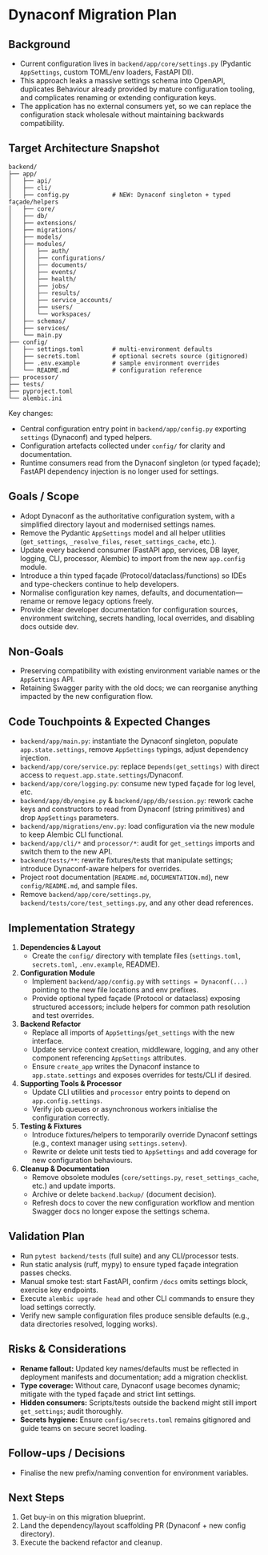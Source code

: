 # Dynaconf Migration Plan

## Background
- Current configuration lives in `backend/app/core/settings.py` (Pydantic `AppSettings`, custom TOML/env loaders, FastAPI DI).
- This approach leaks a massive settings schema into OpenAPI, duplicates Behaviour already provided by mature configuration tooling, and complicates renaming or extending configuration keys.
- The application has no external consumers yet, so we can replace the configuration stack wholesale without maintaining backwards compatibility.

## Target Architecture Snapshot
```
backend/
├── app/
│   ├── api/
│   ├── cli/
│   ├── config.py            # NEW: Dynaconf singleton + typed façade/helpers
│   ├── core/
│   ├── db/
│   ├── extensions/
│   ├── migrations/
│   ├── models/
│   ├── modules/
│   │   ├── auth/
│   │   ├── configurations/
│   │   ├── documents/
│   │   ├── events/
│   │   ├── health/
│   │   ├── jobs/
│   │   ├── results/
│   │   ├── service_accounts/
│   │   ├── users/
│   │   └── workspaces/
│   ├── schemas/
│   ├── services/
│   └── main.py
├── config/
│   ├── settings.toml        # multi-environment defaults
│   ├── secrets.toml         # optional secrets source (gitignored)
│   ├── .env.example         # sample environment overrides
│   └── README.md            # configuration reference
├── processor/
├── tests/
├── pyproject.toml
└── alembic.ini
```
Key changes:
- Central configuration entry point in `backend/app/config.py` exporting `settings` (Dynaconf) and typed helpers.
- Configuration artefacts collected under `config/` for clarity and documentation.
- Runtime consumers read from the Dynaconf singleton (or typed façade); FastAPI dependency injection is no longer used for settings.

## Goals / Scope
- Adopt Dynaconf as the authoritative configuration system, with a simplified directory layout and modernised settings names.
- Remove the Pydantic `AppSettings` model and all helper utilities (`get_settings`, `_resolve_files`, `reset_settings_cache`, etc.).
- Update every backend consumer (FastAPI app, services, DB layer, logging, CLI, processor, Alembic) to import from the new `app.config` module.
- Introduce a thin typed façade (Protocol/dataclass/functions) so IDEs and type-checkers continue to help developers.
- Normalise configuration key names, defaults, and documentation—rename or remove legacy options freely.
- Provide clear developer documentation for configuration sources, environment switching, secrets handling, local overrides, and disabling docs outside dev.

## Non-Goals
- Preserving compatibility with existing environment variable names or the `AppSettings` API.
- Retaining Swagger parity with the old docs; we can reorganise anything impacted by the new configuration flow.

## Code Touchpoints & Expected Changes
- `backend/app/main.py`: instantiate the Dynaconf singleton, populate `app.state.settings`, remove `AppSettings` typings, adjust dependency injection.
- `backend/app/core/service.py`: replace `Depends(get_settings)` with direct access to `request.app.state.settings`/Dynaconf.
- `backend/app/core/logging.py`: consume new typed façade for log level, etc.
- `backend/app/db/engine.py` & `backend/app/db/session.py`: rework cache keys and constructors to read from Dynaconf (string primitives) and drop `AppSettings` parameters.
- `backend/app/migrations/env.py`: load configuration via the new module to keep Alembic CLI functional.
- `backend/app/cli/*` and `processor/*`: audit for `get_settings` imports and switch them to the new API.
- `backend/tests/**`: rewrite fixtures/tests that manipulate settings; introduce Dynaconf-aware helpers for overrides.
- Project root documentation (`README.md`, `DOCUMENTATION.md`), new `config/README.md`, and sample files.
- Remove `backend/app/core/settings.py`, `backend/tests/core/test_settings.py`, and any other dead references.

## Implementation Strategy
1. **Dependencies & Layout**
   - Create the `config/` directory with template files (`settings.toml`, `secrets.toml`, `.env.example`, README).
2. **Configuration Module**
   - Implement `backend/app/config.py` with `settings = Dynaconf(...)` pointing to the new file locations and env prefixes.
   - Provide optional typed façade (Protocol or dataclass) exposing structured accessors; include helpers for common path resolution and test overrides.
3. **Backend Refactor**
   - Replace all imports of `AppSettings`/`get_settings` with the new interface.
   - Update service context creation, middleware, logging, and any other component referencing `AppSettings` attributes.
   - Ensure `create_app` writes the Dynaconf instance to `app.state.settings` and exposes overrides for tests/CLI if desired.
4. **Supporting Tools & Processor**
   - Update CLI utilities and `processor` entry points to depend on `app.config.settings`.
   - Verify job queues or asynchronous workers initialise the configuration correctly.
5. **Testing & Fixtures**
   - Introduce fixtures/helpers to temporarily override Dynaconf settings (e.g., context manager using `settings.setenv`).
   - Rewrite or delete unit tests tied to `AppSettings` and add coverage for new configuration behaviours.
6. **Cleanup & Documentation**
   - Remove obsolete modules (`core/settings.py`, `reset_settings_cache`, etc.) and update imports.
   - Archive or delete `backend.backup/` (document decision).
   - Refresh docs to cover the new configuration workflow and mention Swagger docs no longer expose the settings schema.

## Validation Plan
- Run `pytest backend/tests` (full suite) and any CLI/processor tests.
- Run static analysis (ruff, mypy) to ensure typed façade integration passes checks.
- Manual smoke test: start FastAPI, confirm `/docs` omits settings block, exercise key endpoints.
- Execute `alembic upgrade head` and other CLI commands to ensure they load settings correctly.
- Verify new sample configuration files produce sensible defaults (e.g., data directories resolved, logging works).

## Risks & Considerations
- **Rename fallout:** Updated key names/defaults must be reflected in deployment manifests and documentation; add a migration checklist.
- **Type coverage:** Without care, Dynaconf usage becomes dynamic; mitigate with the typed façade and strict lint settings.
- **Hidden consumers:** Scripts/tests outside the backend might still import `get_settings`; audit thoroughly.
- **Secrets hygiene:** Ensure `config/secrets.toml` remains gitignored and guide teams on secure secret loading.

## Follow-ups / Decisions
- Finalise the new prefix/naming convention for environment variables.

## Next Steps
1. Get buy-in on this migration blueprint.
2. Land the dependency/layout scaffolding PR (Dynaconf + new config directory).
3. Execute the backend refactor and cleanup.